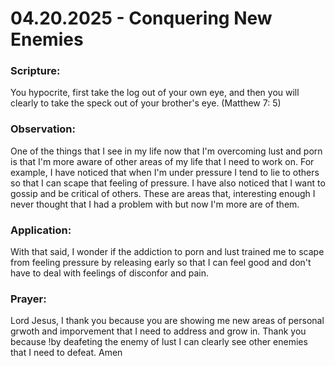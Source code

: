 # 04.20.2025 - Conquering New Enemies

### Scripture:
You hypocrite, first take the log out of your own eye, and then you will clearly
to take the speck out of your brother's eye. (Matthew 7: 5)

### Observation:
One of the things that I see in my life now that I'm overcoming lust and porn
is that I'm more aware of other areas of my life that I need to work on. For example,
I have noticed that when I'm under pressure I tend to lie to others so that I can scape
that feeling of pressure. I have also noticed that I want to gossip and be critical of
others. These are areas that, interesting enough I never thought that I had a problem with
but now I'm more are of them.

### Application:
With that said, I wonder if the addiction to porn and lust trained me to scape from
feeling pressure by releasing early so that I can feel good and don't have to deal with
feelings of disconfor and pain.

### Prayer:
Lord Jesus, I thank you because you are showing me new areas of personal grwoth and
imporvement that I need to address and grow in. Thank you because !by deafeting the enemy
of lust I can clearly see other enemies that I need to defeat. Amen
